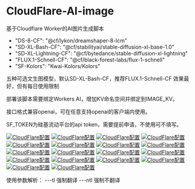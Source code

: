 # CloudFlare-AI-image
基于Cloudflare Worker的AI图片生成脚本

-  "DS-8-CF": "@cf/lykon/dreamshaper-8-lcm"
-  "SD-XL-Bash-CF": "@cf/stabilityai/stable-diffusion-xl-base-1.0"
-  "SD-XL-Lightning-CF": "@cf/bytedance/stable-diffusion-xl-lightning"
-  "FLUX.1-Schnell-CF": "@cf/black-forest-labs/flux-1-schnell"
-  "SF-Kolors": "Kwai-Kolors/Kolors"
 
 五种可选文生图模型，默认SD-XL-Bash-CF，推荐FLUX.1-Schnell-CF 效果最好，但有每日使用限制

 部署该脚本需要绑定Workers AI，增加KV命名空间并绑定到IMAGE_KV。

 接口格式兼容openai，可在任意支持openai的客户端内使用。

 SF_TOKEN为硅基流动平台的api token，需要提前申请，不使用可不填写。

[![CloudFlare配置](https://raw.githubusercontent.com/justlovemaki/CloudFlare-AI-Image/refs/heads/main/example/01.png "")]([https://markdown.com.cn](https://raw.githubusercontent.com/justlovemaki/CloudFlare-AI-Image/refs/heads/main/example/01.png))
[![CloudFlare配置](https://raw.githubusercontent.com/justlovemaki/CloudFlare-AI-Image/refs/heads/main/example/02.png "")]([https://markdown.com.cn](https://raw.githubusercontent.com/justlovemaki/CloudFlare-AI-Image/refs/heads/main/example/02.png))
[![CloudFlare配置](https://raw.githubusercontent.com/justlovemaki/CloudFlare-AI-Image/refs/heads/main/example/03.png "")]([https://markdown.com.cn](https://raw.githubusercontent.com/justlovemaki/CloudFlare-AI-Image/refs/heads/main/example/03.png))
[![CloudFlare配置](https://raw.githubusercontent.com/justlovemaki/CloudFlare-AI-Image/refs/heads/main/example/04.png "")]([https://markdown.com.cn](https://raw.githubusercontent.com/justlovemaki/CloudFlare-AI-Image/refs/heads/main/example/04.png))
[![CloudFlare配置](https://raw.githubusercontent.com/justlovemaki/CloudFlare-AI-Image/refs/heads/main/example/05.png "")]([https://markdown.com.cn](https://raw.githubusercontent.com/justlovemaki/CloudFlare-AI-Image/refs/heads/main/example/05.png))
[![CloudFlare配置](https://raw.githubusercontent.com/justlovemaki/CloudFlare-AI-Image/refs/heads/main/example/06.png "")]([https://markdown.com.cn](https://raw.githubusercontent.com/justlovemaki/CloudFlare-AI-Image/refs/heads/main/example/06.png))
[![CloudFlare配置](https://raw.githubusercontent.com/justlovemaki/CloudFlare-AI-Image/refs/heads/main/example/07.png "")]([https://markdown.com.cn](https://raw.githubusercontent.com/justlovemaki/CloudFlare-AI-Image/refs/heads/main/example/07.png))
[![CloudFlare配置](https://raw.githubusercontent.com/justlovemaki/CloudFlare-AI-Image/refs/heads/main/example/08.png "")]([https://markdown.com.cn](https://raw.githubusercontent.com/justlovemaki/CloudFlare-AI-Image/refs/heads/main/example/08.png))
[![CloudFlare配置](https://raw.githubusercontent.com/justlovemaki/CloudFlare-AI-Image/refs/heads/main/example/09.png "")]([https://markdown.com.cn](https://raw.githubusercontent.com/justlovemaki/CloudFlare-AI-Image/refs/heads/main/example/09.png))
[![CloudFlare配置](https://raw.githubusercontent.com/justlovemaki/CloudFlare-AI-Image/refs/heads/main/example/10.png "")]([https://markdown.com.cn](https://raw.githubusercontent.com/justlovemaki/CloudFlare-AI-Image/refs/heads/main/example/10.png))
[![CloudFlare配置](https://raw.githubusercontent.com/justlovemaki/CloudFlare-AI-Image/refs/heads/main/example/11.png "")]([https://markdown.com.cn](https://raw.githubusercontent.com/justlovemaki/CloudFlare-AI-Image/refs/heads/main/example/11.png))
[![CloudFlare配置](https://raw.githubusercontent.com/justlovemaki/CloudFlare-AI-Image/refs/heads/main/example/12.png "")]([https://markdown.com.cn](https://raw.githubusercontent.com/justlovemaki/CloudFlare-AI-Image/refs/heads/main/example/12.png))
[![CloudFlare配置](https://raw.githubusercontent.com/justlovemaki/CloudFlare-AI-Image/refs/heads/main/example/13.png "")]([https://markdown.com.cn](https://raw.githubusercontent.com/justlovemaki/CloudFlare-AI-Image/refs/heads/main/example/13.png))
[![CloudFlare配置](https://raw.githubusercontent.com/justlovemaki/CloudFlare-AI-Image/refs/heads/main/example/14.png "")]([https://markdown.com.cn](https://raw.githubusercontent.com/justlovemaki/CloudFlare-AI-Image/refs/heads/main/example/14.png))
[![CloudFlare配置](https://raw.githubusercontent.com/justlovemaki/CloudFlare-AI-Image/refs/heads/main/example/15.png "")]([https://markdown.com.cn](https://raw.githubusercontent.com/justlovemaki/CloudFlare-AI-Image/refs/heads/main/example/15.png))
[![CloudFlare配置](https://raw.githubusercontent.com/justlovemaki/CloudFlare-AI-Image/refs/heads/main/example/16.png "")]([https://markdown.com.cn](https://raw.githubusercontent.com/justlovemaki/CloudFlare-AI-Image/refs/heads/main/example/16.png))
[![CloudFlare配置](https://raw.githubusercontent.com/justlovemaki/CloudFlare-AI-Image/refs/heads/main/example/17.png "")]([https://markdown.com.cn](https://raw.githubusercontent.com/justlovemaki/CloudFlare-AI-Image/refs/heads/main/example/17.png))
[![CloudFlare配置](https://raw.githubusercontent.com/justlovemaki/CloudFlare-AI-Image/refs/heads/main/example/18.png "")]([https://markdown.com.cn](https://raw.githubusercontent.com/justlovemaki/CloudFlare-AI-Image/refs/heads/main/example/18.png))

使用参数解析：
 ---tl 强制翻译
 ---ntl 强制不翻译